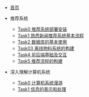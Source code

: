 <!-- docs/_sidebar.md -->

* [首页](README)

* 推荐系统
    * [Task0 推荐系统部署安装](news_rec_sys/task0/)
    * [Task1 熟悉新闻推荐系统基本流程](news_rec_sys/task1/)
    * [Task2 数据库的基本使用](news_rec_sys/task2/)
    * [Task03 离线物料系统的构建](news_rec_sys/task3/)
    * [Task4 前后端基础及交互](news_rec_sys/task4/)
    * [Task5 推荐流程的构建](news_rec_sys/task5/)

* 深入理解计算机系统
    * [Task0 计算机系统漫游](csapp/task0/)
    * [Task1 信息的表示和处理](csapp/task1/)
